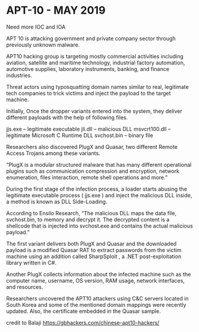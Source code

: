# APT-10 - MAY 2019
Need more IOC and IOA 

APT 10 is attacking government and private company sector through previously unknown malware.

APT10 hacking group is targeting mostly commercial activities including aviation, satellite and maritime technology, industrial factory automation, automotive supplies, laboratory instruments, banking, and finance industries.

Threat actors using typosquatting domain names similar to real, legitimate tech companies to trick victims and inject the payload to the target machine.

Initially, Once the dropper variants entered into the system, they deliver different payloads with the help of following files.

jjs.exe – legitimate executable
jli.dll – malicious DLL
msvcrt100.dll – legitimate Microsoft C Runtime DLL
svchost.bin – binary file

Researchers also discovered PlugX and Quasar, two different Remote Access Trojans among these variants.

“PlugX is a modular structured malware that has many different operational plugins such as communication compression and encryption, network enumeration, files interaction, remote shell operations and more.”

During the first stage of the infection process, a loader starts abusing the legitimate executable process (  jjs.exe ) and inject the malicious DLL inside, a method is known as DLL Side-Loading.

According to Ensilo Research, “The malicious DLL maps the data file, svchost.bin, to memory and decrypt it. The decrypted content is a shellcode that is injected into svchost.exe and contains the actual malicious payload.”

The first variant delivers both PlugX and Quasar and the downloaded payload is a modified Quasar RAT to extract passwords from the victim machine using an addition called SharpSploit , a .NET post-exploitation library written in C#.

Another PlugX collects information about the infected machine such as the computer name, username, OS version, RAM usage, network interfaces, and resources. 

Researchers uncovered the APT10 attackers using C&C servers located in South Korea and some of the mentioned domain mappings were recently updated. Also, the certificate embedded in the Quasar sample.



credit to Balaji
https://gbhackers.com/chinese-apt10-hackers/
